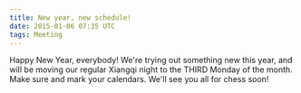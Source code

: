 ```yaml
---
title: New year, new schedule!
date: 2015-01-06 07:35 UTC
tags: Meeting
---
```


Happy New Year, everybody! We're trying out something new this year, and will be moving our regular Xiangqi night to the THIRD Monday of the month. Make sure and mark your calendars. We'll see you all for chess soon!
